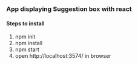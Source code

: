 
<h3>App displaying Suggestion box with react</h3>

<h4>Steps to install</h4>

<ol>
<li>npm init
<li>npm install
<li>npm start
<li> open http://localhost:3574/ in browser
</ol>

